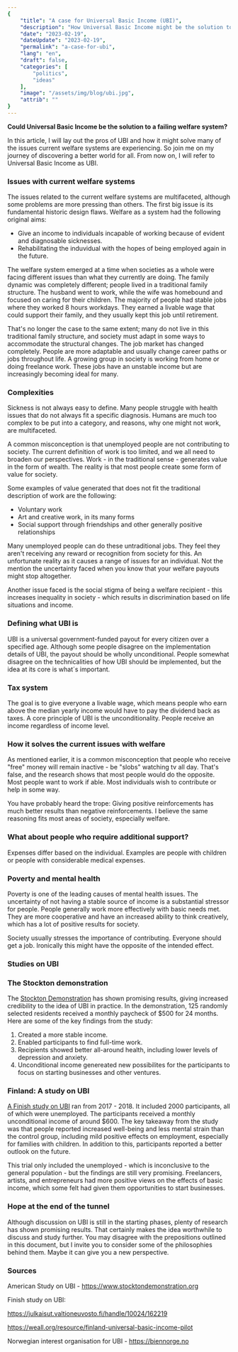 ```yaml
---
{
    "title": "A case for Universal Basic Income (UBI)",
    "description": "How Universal Basic Income might be the solution to a failing welfare system. In this article I will lay out the pros of UBI and how it might solve many of the issues current welfare systems in many nations are facing.",
    "date": "2023-02-19",
    "dateUpdate": "2023-02-19",
    "permalink": "a-case-for-ubi",
    "lang": "en",
    "draft": false,
    "categories": [
        "politics",
        "ideas"
    ],
    "image": "/assets/img/blog/ubi.jpg",
    "attrib": ""
}
---
```


**Could Universal Basic Income be the solution to a failing welfare system?**

In this article, I will lay out the pros of UBI and how it might solve many of the issues current welfare systems are experiencing. So join me on my journey of discovering a better world for all. From now on, I will refer to Universal Basic Income as UBI.

### Issues with current welfare systems

The issues related to the current welfare systems are multifaceted, although some problems are more pressing than others. The first big issue is its fundamental historic design flaws. Welfare as a system had the following original aims:

* Give an income to individuals incapable of working because of evident and diagnosable sicknesses.
* Rehabilitating the induvidual with the hopes of being employed again in the future.

The welfare system emerged at a time when societies as a whole were facing different issues than what they currently are doing. The family dynamic was completely different; people lived in a traditional family structure. The husband went to work, while the wife was homebound and focused on caring for their children. The majority of people had stable jobs where they worked 8 hours workdays. They earned a livable wage that could support their family, and they usually kept this job until retirement.

That's no longer the case to the same extent; many do not live in this traditional family structure, and society must adapt in some ways to accommodate the structural changes. The job market has changed completely. People are more adaptable and usually change career paths or jobs throughout life. A growing group in society is working from home or doing freelance work. These jobs have an unstable income but are increasingly becoming ideal for many.

### Complexities

Sickness is not always easy to define. Many people struggle with health issues that do not always fit a specific diagnosis. Humans are much too complex to be put into a category, and reasons, why one might not work, are multifaceted.

A common misconception is that unemployed people are not contributing to society. The current definition of work is too limited, and we all need to broaden our perspectives. Work - in the traditional sense - generates value in the form of wealth. The reality is that most people create some form of value for society.

Some examples of value generated that does not fit the traditional description of work are the following:

* Voluntary work
* Art and creative work, in its many forms
* Social support through friendships and other generally positive relationships

Many unemployed people can do these untraditional jobs. They feel they aren't receiving any reward or recognition from society for this. An unfortunate reality as it causes a range of issues for an individual. Not the mention the uncertainty faced when you know that your welfare payouts might stop altogether.

Another issue faced is the social stigma of being a welfare recipient - this increases inequality in society - which results in discrimination based on life situations and income.

### Defining what UBI is

UBI is a universal government-funded payout for every citizen over a specified age. Although some people disagree on the implementation details of UBI, the payout should be wholly unconditional.
People somewhat disagree on the technicalities of how UBI should be implemented, but the idea at its core is what´s important.

### Tax system

The goal is to give everyone a livable wage, which means people who earn above the median yearly income would have to pay the dividend back as taxes. A core principle of UBI is the unconditionality. People receive an income regardless of income level.

### How it solves the current issues with welfare

As mentioned earlier, it is a common misconception that people who receive "free" money will remain inactive - be "slobs" watching tv all day. That's false, and the research shows that most people would do the opposite. Most people want to work if able. Most individuals wish to contribute or help in some way.

You have probably heard the trope: Giving positive reinforcements has much better results than negative reinforcements. I believe the same reasoning fits most areas of society, especially welfare.

### What about people who require additional support?

Expenses differ based on the individual. Examples are people with children or people with considerable medical expenses.

### Poverty and mental health

Poverty is one of the leading causes of mental health issues. The uncertainty of not having a stable source of income is a substantial stressor for people. People generally work more effectively with basic needs met. They are more cooperative and have an increased ability to think creatively, which has a lot of positive results for society.

Society usually stresses the importance of contributing. Everyone should get a job. Ironically this might have the opposite of the intended effect.

### Studies on UBI

### The Stockton demonstration

The [Stockton Demonstration](https://www.stocktondemonstration.org) has shown promising results, giving increased credibility to the idea of UBI in practice.
In the demonstration, 125 randomly selected residents received a monthly paycheck of $500 for 24 months. Here are some of the key findings from the study:
1. Created a more stable income.
2. Enabled participants to find full-time work.
3. Recipients showed better all-around health, including lower levels of depression and anxiety.
4. Unconditional income genereated new possibilites for the participants to focus on starting businesses and other ventures.

### Finland: A study on UBI

[A Finish study on UBI](https://weall.org/resource/finland-universal-basic-income-pilot) ran from 2017 - 2018. It included 2000 participants, all of which were unemployed. The participants received a monthly unconditional income of around $600. The key takeaway from the study was that people reported increased well-being and less mental strain than the control group, including mild positive effects on employment, especially for families with children. In addition to this, participants reported a better outlook on the future.

This trial only included the unemployed - which is inconclusive to the general population - but the findings are still very promising. Freelancers, artists, and entrepreneurs had more positive views on the effects of basic income, which some felt had given them opportunities to start businesses.

### Hope at the end of the tunnel

Although discussion on UBI is still in the starting phases, plenty of research has shown promising results. That certainly makes the idea worthwhile to discuss and study further. You may disagree with the prepositions outlined in this document, but I invite you to consider some of the philosophies behind them. Maybe it can give you a new perspective.

### Sources

American Study on UBI - https://www.stocktondemonstration.org

Finish study on UBI:

https://julkaisut.valtioneuvosto.fi/handle/10024/162219

https://weall.org/resource/finland-universal-basic-income-pilot

Norwegian interest organisation for UBI - https://biennorge.no